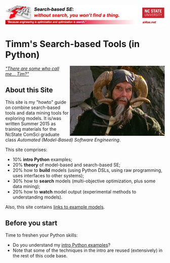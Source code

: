 <img width=800 src="https://raw.githubusercontent.com/timm/15/master/src/img/banner.jpg">

# Timm's Search-based Tools (in Python)

<img align=right src="https://raw.githubusercontent.com/timm/15/master/src/img/tim.jpg">[_"There are some who call me... Tim?"_](https://www.youtube.com/watch?v=JTbrIo1p-So)

## About this Site

This site is my "howto" guide on combine search-based tools and data mining tools for
exploring models. It is/was written Summer 2015 as training materials for the NcState ComSci graduate
class _Automated (Model-Based) Software Engineering_. 

This site comprises:

+ 10% **intro Python** examples;
+ 20% **theory** of model-based and search-based SE;
+ 20% how to **build** models (using Python DSLs, using raw programming, uses interfaces to other systems);
+ 30% how to **search** models (multi-objective optimization, plus some data mining);
+ 20% how to **watch** model output (experimental methods to understanding models).

Also, this site contains [links to example models](doc/examplemodels.md).

## Before you start  

Time to freshen your Python skills:

+ Do you understand my [intro Python examples](doc/101python.md)? 
+ Note that some of the techniques in the intro are reused (extensively) in the rest of this code base.
 
